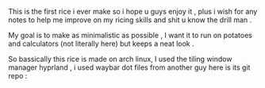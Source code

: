 
This is the first rice i ever make so i hope u guys enjoy it , plus i wish for any notes to help me improve on my ricing skills and shit u know the drill man .

My goal is to make as minimalistic as possible , I want it to run on potatoes and calculators (not literally here) but keeps a neat look . 


So bassically this rice is made on arch linux, I used the tiling window manager hyprland  , i used waybar dot files from another guy here is its git repo :

